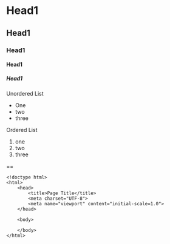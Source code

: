 # Head1
## Head1
### Head1
#### Head1
##### Head1

Unordered List
* One
* two
* three

Ordered List
1. one
2. two
3. three

==

```
<!doctype html>
<html>
	<head>
		<title>Page Title</title>
		<meta charset="UTF-8">
		<meta name="viewport" content="initial-scale=1.0">
	</head>

	<body>

	</body>
</html>
```
